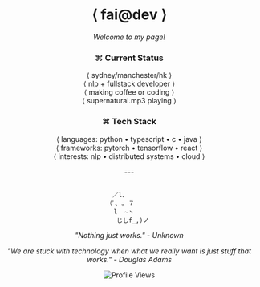 <div align="center">
<!-- <img src="https://media.giphy.com/media/vFKqnCdLPNOKc/giphy.gif" width="40%" height="40%" /> -->

<div align="center">

# ⟨ fai@dev ⟩

*Welcome to my page!*
  
<!--*Building neural architectures • Full stack developer • Always debugging*-->



</div>

<!-- <img align="right" width="400" src="[https://media.giphy.com/media/vFKqnCdLPNOKc/giphy.gif]"/> -->

<!-- <img align="right" width="400" src="https://github-readme-stats.vercel.app/api?username=chanfaileui&show_icons=true&theme=radical&hide_border=true&bg_color=0d1117&title_color=fb5f8c&text_color=ffffff&icon_color=fb5f8c"/> -->

### ⌘ Current Status

⟨ sydney/manchester/hk ⟩  
⟨ nlp + fullstack developer ⟩  
⟨ making coffee or coding ⟩  
⟨ supernatural.mp3 playing ⟩  

### ⌘ Tech Stack

⟨ languages: python • typescript • c • java ⟩  
⟨ frameworks: pytorch • tensorflow • react ⟩  
⟨ interests: nlp • distributed systems • cloud ⟩  

</div>

<div align="center">
---

```console

        ／l、             
    （ﾟ､ ｡ ７         
    l  ~ヽ       
  じしf_,)ノ

```

*"Nothing just works." - Unknown*

*"We are stuck with technology when what we really want is just stuff that works." - Douglas Adams*

![Profile Views](https://visitor-badge.laobi.icu/badge?page_id=chanfaileui.chanfaileui&theme=radical) 

</div>

